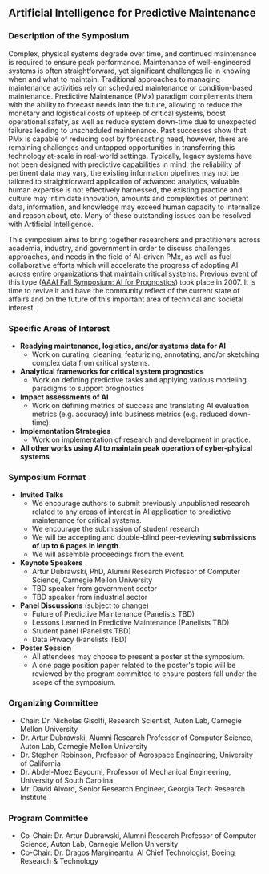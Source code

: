 ## Artificial Intelligence for Predictive Maintenance

### Description of the Symposium

Complex, physical systems degrade over time, and continued maintenance is required to ensure peak performance.
Maintenance of well-engineered systems is often straightforward, yet significant challenges lie in knowing when and what to maintain.
Traditional approaches to managing maintenance activities rely on scheduled maintenance or condition-based maintenance.
Predictive Maintenance (PMx) paradigm complements them with the ability to forecast needs into the future, allowing to reduce the monetary and logistical costs of upkeep of critical systems, boost operational safety, as well as reduce system down-time due to unexpected failures leading to unscheduled maintenance.
Past successes show that PMx is capable of reducing cost by forecasting need, however, there are remaining challenges and untapped opportunities in transferring this technology at-scale in real-world settings.
Typically, legacy systems have not been designed with predictive capabilities in mind, the reliability of pertinent data may vary, the existing information pipelines may not be tailored to straightforward application of advanced analytics, valuable human expertise is not effectively harnessed, the existing practice and culture may intimidate innovation, amounts and complexities of pertinent data, information, and knowledge may exceed human capacity to internalize and reason about, etc.
Many of these outstanding issues can be resolved with Artificial Intelligence.

This symposium aims to bring together researchers and practitioners across academia, industry, and government in order to discuss challenges, approaches, and needs in the field of AI-driven PMx, as well as fuel collaborative efforts which will accelerate the progress of adopting AI across entire organizations that maintain critical systems.
Previous event of this type ([AAAI Fall Symposium: AI for Prognostics][1]) took place in 2007.
It is time to revive it and have the community reflect of the current state of affairs and on the future of this important area of technical and societal interest.   

### Specific Areas of Interest

- **Readying maintenance, logistics, and/or systems data for AI**
    - Work on curating, cleaning, featurizing, annotating, and/or sketching complex data from critical systems.
- **Analytical frameworks for critical system prognostics**
    - Work on defining predictive tasks and applying various modeling paradigms to support prognostics
- **Impact assessments of AI**
    - Work on defining metrics of success and translating AI evaluation metrics (e.g. accuracy) into business metrics (e.g. reduced down-time).
- **Implementation Strategies**
    - Work on implementation of research and development in practice.
- **All other works using AI to maintain peak operation of cyber-phyical systems**

### Symposium Format

- **Invited Talks**
    - We encourage authors to submit previously unpublished research related to any areas of interest in AI application to predictive maintenance for critical systems.
    - We encourage the submission of student research
    -  We will be accepting and double-blind peer-reviewing **submissions of up to 6 pages in length**. 
    - We will assemble proceedings from the event.
- **Keynote Speakers**
    - Artur Dubrawski, PhD, Alumni Research Professor of Computer Science, Carnegie Mellon University
    - TBD speaker from government sector
    - TBD speaker from industrial sector
- **Panel Discussions** (subject to change)
    - Future of Predictive Maintenance (Panelists TBD)
    - Lessons Learned in Predictive Maintenance (Panelists TBD)
    - Student panel (Panelists TBD)
    - Data Privacy (Panelists TBD)
- **Poster Session**
    - All attendees may choose to present a poster at the symposium.
    - A one page position paper related to the poster's topic will be reviewed by the program committee to ensure posters fall under the scope of the symposium.

### Organizing Committee
- Chair: Dr. Nicholas Gisolfi, Research Scientist, Auton Lab, Carnegie Mellon University
- Dr. Artur Dubrawski, Alumni Research Professor of Computer Science, Auton Lab, Carnegie Mellon University
- Dr. Stephen Robinson, Professor of Aerospace Engineering, University of California
- Dr. Abdel-Moez Bayoumi, Professor of Mechanical Engineering, University of South Carolina
- Mr. David Alvord, Senior Research Engineer, Georgia Tech Research Institute

### Program Committee
- Co-Chair: Dr. Artur Dubrawski, Alumni Research Professor of Computer Science, Auton Lab, Carnegie Mellon University
- Co-Chair: Dr. Dragos Margineantu, AI Chief Technologist, Boeing Research & Technology

[1]:<https://aaai.org/Press/Reports/Symposia/Fall/fs-07-02.php>
